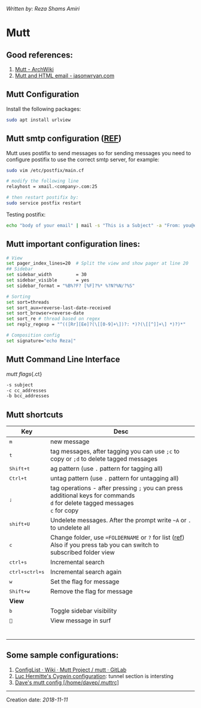 _Written by: Reza Shams Amiri_

# Mutt
## Good references:
1. [Mutt - ArchWiki][MA]
1. [Mutt and HTML email - jasonwryan.com][MAHEJC]

## Mutt Configuration
Install the following packages:

``` sh
sudo apt install urlview 
```
## Mutt smtp configuration ([REF][CPTSMUAESS])
Mutt uses postifix to send messages so for sending messages you need to configure postifix to use the correct smtp server, for example:

``` sh
sudo vim /etc/postfix/main.cf

# modify the following line
relayhost = xmail.<company>.com:25

# then restart postifix by:
sudo service postfix restart
```

Testing postifix:   

``` sh
echo "body of your email" | mail -s "This is a Subject" -a "From: you@example.com" recipient@elsewhere.com
```

## Mutt important configuration lines:

``` sh
# View
set pager_index_lines=20  # Split the view and show pager at line 20 
## Sidebar
set sidebar_width         = 30                                                   
set sidebar_visible       = yes                                                  
set sidebar_format = "%B%?F? [%F]?%* %?N?%N/?%S" 

# Sorting
set sort=threads
set sort_aux=reverse-last-date-received
set sort_browser=reverse-date
set sort_re # thread based on regex
set reply_regexp = "^(([Rr][Ee]?(\[[0-9]+\])?: *)?(\[[^]]+\] *)?)*"

# Composition config
set signature="echo Reza|"  

```
## Mutt Command Line Interface

_mutt flags_{.ct}

``` sh
-s subject
-c cc_addresses
-b bcc_addresses
```

## Mutt shortcuts

| Key | Desc |
| --- | ---- |
| <kbd>m</kbd> | new message |
| <kbd>t</kbd> | tag messages, after tagging you can use `;c` to copy or `;d` to delete tagged messages |
| <kbd>Shift+t</kbd> | ag pattern (use `.` pattern for tagging all) |
| <kbd>Ctrl+t</kbd> | untag pattern (use `.` pattern for untagging all) |
| <kbd>;</kbd> | tag operations - after pressing `;` you can press additional keys for commands<BR>`d` for delete tagged messages<BR>`c` for copy |
| <kbd>shift+U</kbd> | Undelete messages. After the prompt write `~A` or `.` to undelete all |
| <kbd>c</kbd> | Change folder, use `=FOLDERNAME` or `?` for list ([ref][RMIOF])<BR>Also if you press tab you can switch to subscribed folder view |
| <kbd>ctrl+s</kbd> | Incremental search |
| <kbd>ctrl+s</kbd><kbd>ctrl+s</kbd> | Incremental search again |
| <kbd>w</kbd> | Set the flag for message |
| <kbd>Shift+w</kbd> | Remove the flag for message |
| **View** |  |
| <kbd>b</kbd> | Toggle sidebar visibility |
| <kbd></kbd> | View message in surf |
|  |  |
|  |  |
|  |  |
|  |  |
|  |  |
|  |  |


## Some sample configurations:
1. [ConfigList · Wiki · Mutt Project / mutt · GitLab][CWMPMG]
1. [Luc Hermitte's Cygwin configuration][LHSCC]: tunnel section is intersting
1. [Dave's mutt config [/home/davep/.muttrc]][DSMCHDM]

- - -

Creation date: _2018-11-11_

[CPTSMUAESS]: https://www.linode.com/docs/email/postfix/postfix-smtp-debian7/
[LHSCC]: http://hermitte.free.fr/cygwin/#Mutt
[CWMPMG]: https://gitlab.com/muttmua/mutt/wikis/ConfigList
[RMIOF]: http://therandymon.com/woodnotes/mutt/node15.html
[MA]: https://wiki.archlinux.org/index.php/mutt
[MAHEJC]: http://jasonwryan.com/blog/2012/05/12/mutt/
[DSMCHDM]: http://www.davep.org/mutt/muttrc/